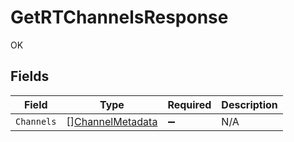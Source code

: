 # GetRTChannelsResponse

OK


## Fields

| Field                                                       | Type                                                        | Required                                                    | Description                                                 |
| ----------------------------------------------------------- | ----------------------------------------------------------- | ----------------------------------------------------------- | ----------------------------------------------------------- |
| `Channels`                                                  | [][ChannelMetadata](../../models/shared/channelmetadata.md) | :heavy_minus_sign:                                          | N/A                                                         |